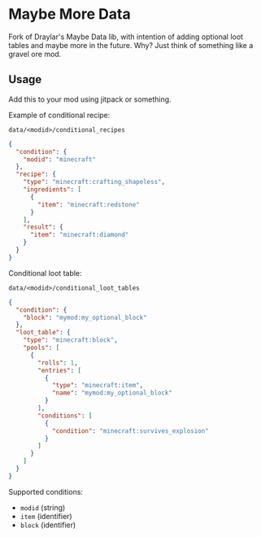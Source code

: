 # Maybe More Data

Fork of Draylar's Maybe Data lib, with intention of adding optional loot tables and maybe more in the future. Why? Just think of something like a gravel ore mod.

## Usage

Add this to your mod using jitpack or something.

Example of conditional recipe:

`data/<modid>/conditional_recipes`

```json
{
  "condition": {
    "modid": "minecraft"
  },
  "recipe": {
    "type": "minecraft:crafting_shapeless",
    "ingredients": [
      {
        "item": "minecraft:redstone"
      }
    ],
    "result": {
      "item": "minecraft:diamond"
    }
  }
}
```

Conditional loot table:

`data/<modid>/conditional_loot_tables`

```json
{
  "condition": {
    "block": "mymod:my_optional_block"
  },
  "loot_table": {
    "type": "minecraft:block",
    "pools": [
      {
        "rolls": 1,
        "entries": [
          {
            "type": "minecraft:item",
            "name": "mymod:my_optional_block"
          }
        ],
        "conditions": [
          {
            "condition": "minecraft:survives_explosion"
          }
        ]
      }
    ]
  }
}
```

Supported conditions:
- `modid` (string)
- `item` (identifier)
- `block` (identifier)